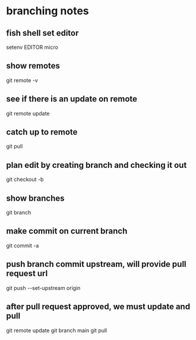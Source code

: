 # branching notes

## fish shell set editor
setenv EDITOR micro

## show remotes
git remote -v

## see if there is an update on remote
git remote update

## catch up to remote
git pull

## plan edit by creating branch and checking it out
git checkout -b <edit-name>

## show branches
git branch

## make commit on current branch
git commit -a

## push branch commit upstream, will provide pull request url
git push --set-upstream origin <edit-name>

## after pull request approved, we must update and pull
git remote update
git branch main
git pull




